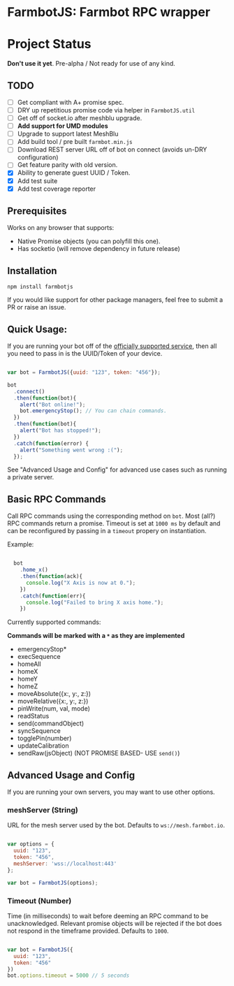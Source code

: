 # FarmbotJS: Farmbot RPC wrapper

# Project Status

**Don't use it yet**. Pre-alpha / Not ready for use of any kind.

## TODO

 - [ ] Get compliant with A+ promise spec.
 - [ ] DRY up repetitious promise code via helper in `FarmbotJS.util`
 - [ ] Get off of socket.io after meshblu upgrade.
 - [ ] **Add support for UMD modules**
 - [ ] Upgrade to support latest MeshBlu
 - [ ] Add build tool / pre built `farmbot.min.js`
 - [ ] Download REST server URL off of bot on connect (avoids un-DRY configuration)
 - [ ] Get feature parity with old version.
 - [X] Ability to generate guest UUID / Token.
 - [X] Add test suite
 - [X] Add test coverage reporter

## Prerequisites

Works on any browser that supports:

 * Native Promise objects (you can polyfill this one).
 * Has socketio (will remove dependency in future release)

## Installation

```
npm install farmbotjs
```

If you would like support for other package managers, feel free to submit a PR or raise an issue.

## Quick Usage:

If you are running your bot off of the [officially supported service](http://my.farmbot.io), then all you need to pass in is the UUID/Token of your device.

```javascript

var bot = FarmbotJS({uuid: "123", token: "456"});

bot
  .connect()
  .then(function(bot){
    alert("Bot online!");
    bot.emergencyStop(); // You can chain commands.
  })
  .then(function(bot){
    alert("Bot has stopped!");
  })
  .catch(function(error) {
    alert("Something went wrong :(");
  });

```

See "Advanced Usage and Config" for advanced use cases such as running a private server.

## Basic RPC Commands

Call RPC commands using the corresponding method on `bot`. Most (all?) RPC commands return a promise. Timeout is set at `1000 ms` by default and can be reconfigured by passing in a `timeout` propery on instantiation.

Example:

```javascript

  bot
    .home_x()
    .then(function(ack){
      console.log("X Axis is now at 0.");
    })
    .catch(function(err){
      console.log("Failed to bring X axis home.");
    })

```

Currently supported commands:

**Commands will be marked with a `*` as they are implemented**

 * emergencyStop*
 * execSequence
 * homeAll
 * homeX
 * homeY
 * homeZ
 * moveAbsolute({x:, y:, z:})
 * moveRelative({x:, y:, z:})
 * pinWrite(num, val, mode)
 * readStatus
 * send(commandObject)
 * syncSequence
 * togglePin(number)
 * updateCalibration
 * sendRaw(jsObject) (NOT PROMISE BASED- USE `send()`)

## Advanced Usage and Config

If you are running your own servers, you may want to use other options.

### meshServer (String)

URL for the mesh server used by the bot. Defaults to `ws://mesh.farmbot.io`.

```javascript

var options = {
  uuid: "123",
  token: "456",
  meshServer: 'wss://localhost:443'
};

var bot = FarmbotJS(options);

```

### Timeout (Number)

Time (in milliseconds) to wait before deeming an RPC command to be unacknowledged. Relevant promise objects will be rejected if the bot does not respond in the timeframe provided. Defaults to `1000`.

```javascript

var bot = FarmbotJS({
  uuid: "123",
  token: "456"
})
bot.options.timeout = 5000 // 5 seconds

```
